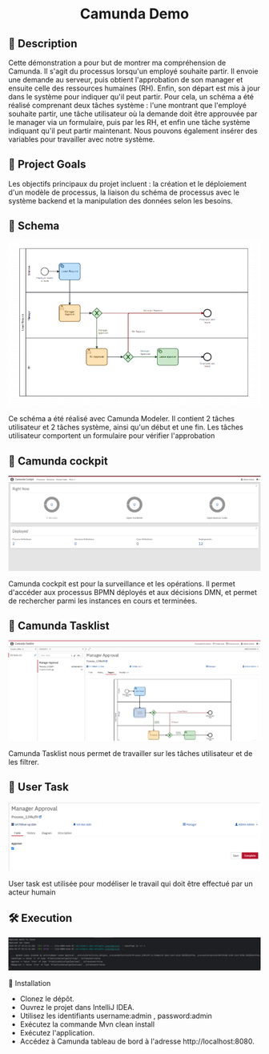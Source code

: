 <h1 align="center">
Camunda Demo</h1>



## 🧐 Description <a name = "description"></a>
Cette démonstration a pour but de montrer ma compréhension de Camunda. Il s'agit du processus lorsqu'un employé souhaite partir. Il envoie une demande au serveur, puis obtient l'approbation de son manager et ensuite celle des ressources humaines (RH). Enfin, son départ est mis à jour dans le système pour indiquer qu'il peut partir. Pour cela, un schéma a été réalisé comprenant deux tâches système : l'une montrant que l'employé souhaite partir, une tâche utilisateur où la demande doit être approuvée par le manager via un formulaire, puis par les RH, et enfin une tâche système indiquant qu'il peut partir maintenant. Nous pouvons également insérer des variables pour travailler avec notre système.
## 🎯 Project Goals <a name = "project-goals"></a>
Les objectifs principaux du projet incluent : la création et le déploiement d'un modèle de processus, la liaison du schéma de processus avec le système backend et la manipulation des données selon les besoins.

## 📝 Schema <a name = "schema"></a>
<p align="center">
  <img src="src/main/java/com/example/demo/Assets/Shcema.png" alt="Schema">
</p>

Ce schéma a été réalisé avec Camunda Modeler. Il contient 2 tâches utilisateur et 2 tâches système, ainsi qu'un début et une fin. Les tâches utilisateur comportent un formulaire pour vérifier l'approbation

## 📝 Camunda cockpit <a name = "cockpit"></a>
<p align="center">
  <img src="src/main/java/com/example/demo/Assets/Cockpit.png" alt="cockpit">
</p>

Camunda cockpit est pour la surveillance et les opérations. Il permet d'accéder aux processus BPMN déployés et aux décisions DMN, et permet de rechercher parmi les instances en cours et terminées.

## 📝 Camunda Tasklist <a name = "tasklist"></a>
<p align="center">
  <img src="src/main/java/com/example/demo/Assets/Camunda Tasklist.png" alt="tasklist">
</p>

Camunda Tasklist nous permet de travailler sur les tâches utilisateur et de les filtrer.

## 📝 User Task <a name = "usertask"></a>
<p align="center">
  <img src="src/main/java/com/example/demo/Assets/UserTasks.png" alt="usertask">
</p>

User task est utilisée pour modéliser le travail qui doit être effectué par un acteur humain

## 🛠️ Execution <a name = "Execution"></a>
<p align="center">
  <img src="src/main/java/com/example/demo/Assets/Execution.png" alt="Execution">
</p>

🚀 Installation <a name="installation"></a>

   - Clonez le dépôt.
   - Ouvrez le projet dans IntelliJ IDEA.
   - Utilisez les identifiants username:admin , password:admin
   - Exécutez la commande Mvn clean install
   - Exécutez l'application.
   - Accédez à Camunda tableau de bord à l'adresse http://localhost:8080.
